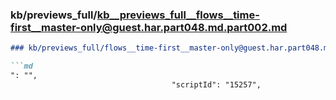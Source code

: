 ### kb/previews_full/kb__previews_full__flows__time-first__master-only@guest.har.part048.md.part002.md

```md
### kb/previews_full/flows__time-first__master-only@guest.har.part048.md (part 002)

```md
": "",
                                    "scriptId": "15257",
```

```

```
